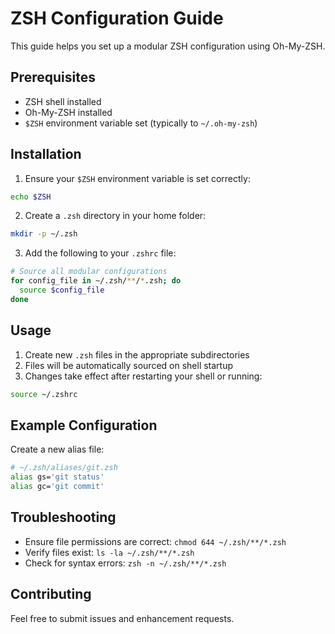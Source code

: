 # ZSH Configuration Guide

This guide helps you set up a modular ZSH configuration using Oh-My-ZSH.

## Prerequisites

- ZSH shell installed
- Oh-My-ZSH installed
- `$ZSH` environment variable set (typically to `~/.oh-my-zsh`)

## Installation

1. Ensure your `$ZSH` environment variable is set correctly:
```zsh
echo $ZSH
```

2. Create a `.zsh` directory in your home folder:
```zsh
mkdir -p ~/.zsh
```

3. Add the following to your `.zshrc` file:
```zsh
# Source all modular configurations
for config_file in ~/.zsh/**/*.zsh; do
  source $config_file
done
```

## Usage

1. Create new `.zsh` files in the appropriate subdirectories
2. Files will be automatically sourced on shell startup
3. Changes take effect after restarting your shell or running:
```zsh
source ~/.zshrc
```

## Example Configuration

Create a new alias file:
```zsh
# ~/.zsh/aliases/git.zsh
alias gs='git status'
alias gc='git commit'
```

## Troubleshooting

- Ensure file permissions are correct: `chmod 644 ~/.zsh/**/*.zsh`
- Verify files exist: `ls -la ~/.zsh/**/*.zsh`
- Check for syntax errors: `zsh -n ~/.zsh/**/*.zsh`

## Contributing

Feel free to submit issues and enhancement requests.
